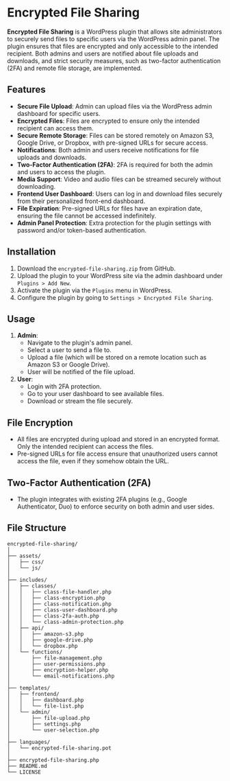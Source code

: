 # Encrypted File Sharing

**Encrypted File Sharing** is a WordPress plugin that allows site administrators to securely send files to specific users via the WordPress admin panel. The plugin ensures that files are encrypted and only accessible to the intended recipient. Both admins and users are notified about file uploads and downloads, and strict security measures, such as two-factor authentication (2FA) and remote file storage, are implemented.

## Features

- **Secure File Upload**: Admin can upload files via the WordPress admin dashboard for specific users.
- **Encrypted Files**: Files are encrypted to ensure only the intended recipient can access them.
- **Secure Remote Storage**: Files can be stored remotely on Amazon S3, Google Drive, or Dropbox, with pre-signed URLs for secure access.
- **Notifications**: Both admin and users receive notifications for file uploads and downloads.
- **Two-Factor Authentication (2FA)**: 2FA is required for both the admin and users to access the plugin.
- **Media Support**: Video and audio files can be streamed securely without downloading.
- **Frontend User Dashboard**: Users can log in and download files securely from their personalized front-end dashboard.
- **File Expiration**: Pre-signed URLs for files have an expiration date, ensuring the file cannot be accessed indefinitely.
- **Admin Panel Protection**: Extra protection for the plugin settings with password and/or token-based authentication.

## Installation

1. Download the `encrypted-file-sharing.zip` from GitHub.
2. Upload the plugin to your WordPress site via the admin dashboard under `Plugins > Add New`.
3. Activate the plugin via the `Plugins` menu in WordPress.
4. Configure the plugin by going to `Settings > Encrypted File Sharing`.

## Usage

1. **Admin**: 
    - Navigate to the plugin's admin panel.
    - Select a user to send a file to.
    - Upload a file (which will be stored on a remote location such as Amazon S3 or Google Drive).
    - User will be notified of the file upload.
2. **User**:
    - Login with 2FA protection.
    - Go to your user dashboard to see available files.
    - Download or stream the file securely.

## File Encryption

- All files are encrypted during upload and stored in an encrypted format. Only the intended recipient can access the files.
- Pre-signed URLs for file access ensure that unauthorized users cannot access the file, even if they somehow obtain the URL.

## Two-Factor Authentication (2FA)

- The plugin integrates with existing 2FA plugins (e.g., Google Authenticator, Duo) to enforce security on both admin and user sides.

## File Structure

```text
encrypted-file-sharing/
│
├── assets/
│   ├── css/
│   └── js/
│
├── includes/
│   ├── classes/
│   │   ├── class-file-handler.php
│   │   ├── class-encryption.php
│   │   ├── class-notification.php
│   │   ├── class-user-dashboard.php
│   │   ├── class-2fa-auth.php
│   │   └── class-admin-protection.php
│   ├── api/
│   │   ├── amazon-s3.php
│   │   ├── google-drive.php
│   │   └── dropbox.php
│   └── functions/
│       ├── file-management.php
│       ├── user-permissions.php
│       ├── encryption-helper.php
│       └── email-notifications.php
│
├── templates/
│   ├── frontend/
│   │   ├── dashboard.php
│   │   └── file-list.php
│   └── admin/
│       ├── file-upload.php
│       ├── settings.php
│       └── user-selection.php
│
├── languages/
│   └── encrypted-file-sharing.pot
│
├── encrypted-file-sharing.php
├── README.md
└── LICENSE
